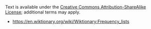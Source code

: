 Text is available under the [Creative Commons Attribution-ShareAlike License](https://creativecommons.org/licenses/by-sa/3.0/); additional terms may apply.

 * https://en.wiktionary.org/wiki/Wiktionary:Frequency_lists
